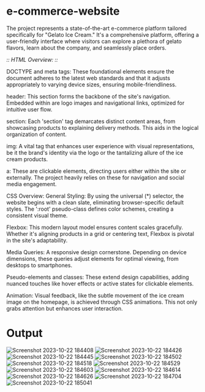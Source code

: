 # e-commerce-website
The project represents a state-of-the-art e-commerce platform tailored specifically for "Gelato Ice Cream." It's a comprehensive platform, offering a user-friendly interface where visitors can explore a plethora of gelato flavors, learn about the company, and seamlessly place orders.

<em>:: HTML Overview: ::</em>

DOCTYPE and meta tags: These foundational elements ensure the document adheres to the latest web standards and that it adjusts appropriately to varying device sizes, ensuring mobile-friendliness.

header: This section forms the backbone of the site's navigation. Embedded within are logo images and navigational links, optimized for intuitive user flow.

section: Each 'section' tag demarcates distinct content areas, from showcasing products to explaining delivery methods. This aids in the logical organization of content.

img: A vital tag that enhances user experience with visual representations, be it the brand's identity via the logo or the tantalizing allure of the ice cream products.

a: These are clickable elements, directing users either within the site or externally. The project heavily relies on these for navigation and social media engagement.

CSS Overview:
General Styling: By using the universal (*) selector, the website begins with a clean slate, eliminating browser-specific default styles. The ':root' pseudo-class defines color schemes, creating a consistent visual theme.

Flexbox: This modern layout model ensures content scales gracefully. Whether it's aligning products in a grid or centering text, Flexbox is pivotal in the site's adaptability.

Media Queries: A responsive design cornerstone. Depending on device dimensions, these queries adjust elements for optimal viewing, from desktops to smartphones.

Pseudo-elements and classes: These extend design capabilities, adding nuanced touches like hover effects or active states for clickable elements.

Animation: Visual feedback, like the subtle movement of the ice cream image on the homepage, is achieved through CSS animations. This not only grabs attention but enhances user interaction.


# Output
![Screenshot 2023-10-22 184408](https://github.com/varunteja-18/e-commerce-website/assets/109790641/4ac31093-abc1-46b4-b0e7-f488713a22f0)
![Screenshot 2023-10-22 184426](https://github.com/varunteja-18/e-commerce-website/assets/109790641/c5717787-0df4-4d81-82d2-f37f4f21f839)
![Screenshot 2023-10-22 184445](https://github.com/varunteja-18/e-commerce-website/assets/109790641/dec44c01-870a-42a4-a142-9d103c94b49d)
![Screenshot 2023-10-22 184502](https://github.com/varunteja-18/e-commerce-website/assets/109790641/9a13baa5-dcba-4d7e-bff9-5192fa2b2ec9)
![Screenshot 2023-10-22 184518](https://github.com/varunteja-18/e-commerce-website/assets/109790641/6278ecde-5445-4606-8789-e819609fff6c)
![Screenshot 2023-10-22 184529](https://github.com/varunteja-18/e-commerce-website/assets/109790641/b24ed552-a224-42aa-bf05-cb38e455255c)
![Screenshot 2023-10-22 184603](https://github.com/varunteja-18/e-commerce-website/assets/109790641/072fdb43-cf40-44fc-b8da-32147443dbee)
![Screenshot 2023-10-22 184614](https://github.com/varunteja-18/e-commerce-website/assets/109790641/e5b2a6c4-681a-45db-814a-6ee42faaaf38)
![Screenshot 2023-10-22 184626](https://github.com/varunteja-18/e-commerce-website/assets/109790641/49b2e97f-c9dd-4549-a247-bd84178144f3)
![Screenshot 2023-10-22 184704](https://github.com/varunteja-18/e-commerce-website/assets/109790641/8f539369-97a3-4051-91aa-2a85988083c5)
![Screenshot 2023-10-22 185041](https://github.com/varunteja-18/e-commerce-website/assets/109790641/4078f273-8943-406d-a709-efceedbf314f)
